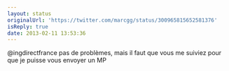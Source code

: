```yaml
---
layout: status
originalUrl: 'https://twitter.com/marcgg/status/300965815652581376'
isReply: true
date: 2013-02-11 13:53:36
---
```


@ingdirectfrance pas de problèmes, mais il faut que vous me suiviez pour que je puisse vous envoyer un MP

